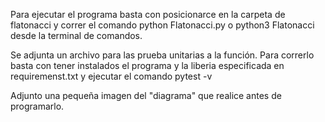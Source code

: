 Para ejecutar el programa basta con posicionarce en la carpeta de flatonacci y correr el comando 
python Flatonacci.py o python3 Flatonacci desde la terminal de comandos.

Se adjunta un archivo para las prueba unitarias a la función.
Para correrlo basta con tener instalados el programa y la liberia especificada en requiremenst.txt
y ejecutar el comando pytest -v

Adjunto una pequeña imagen del "diagrama" que realice antes de programarlo.